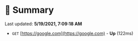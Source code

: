# 📖 Summary
Last updated: **5/19/2021, 7:09:18 AM**

- `GET` [https://google.com](https://google.com) - **Up** (122ms)
